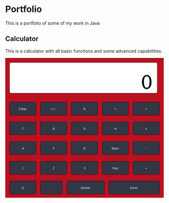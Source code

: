 

# Portfolio
This is a portfolio of some of my work in Java


## Calculator
This is a calculator with all basic functions and some advanced capabilities.


![Calculator](https://github.com/Cosmaniac/Portfolio_2017-2018/blob/master/Screen%20Shot%202018-04-16%20at%209.01.56%20AM.png)
